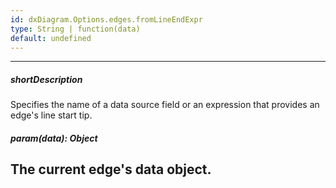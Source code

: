 ```yaml
---
id: dxDiagram.Options.edges.fromLineEndExpr
type: String | function(data)
default: undefined
---
```

---
##### shortDescription
Specifies the name of a data source field or an expression that provides an edge's line start tip.

##### param(data): Object
The current edge's data object.
---
